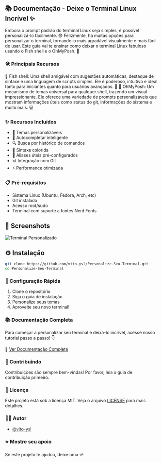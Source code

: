 ## 📚 Documentação - Deixe o Terminal Linux Incrível ✨

Embora o prompt padrão do terminal Linux seja simples, é possível personalizá-lo facilmente. 😎 Felizmente, há muitas opções para personalizar o terminal, tornando-o mais agradável visualmente e mais fácil de usar. Este guia vai te ensinar como deixar o terminal Linux fabuloso usando o Fish shell e o OhMyPosh. 🎨

### 🛠️ Principais Recursos

🔹 Fish shell: Uma shell amigável com sugestões automáticas, destaque de sintaxe e uma linguagem de scripts simples. Ele é poderoso, intuitivo e ideal tanto para iniciantes quanto para usuários avançados. 🚀
🔹 OhMyPosh: Um mecanismo de temas universal para qualquer shell, trazendo um visual impressionante. Ele oferece uma variedade de prompts personalizáveis que mostram informações úteis como status do git, informações do sistema e muito mais. 💻

### ✨ Recursos Incluídos
- 🎨 Temas personalizáveis
- 📝 Autocompletar inteligente
- 🔍 Busca por histórico de comandos
- 🌈 Sintaxe colorida
- 🔧 Aliases úteis pré-configurados
- 📊 Integração com Git
- ⚡ Performance otimizada

### 📋 Pré-requisitos
- Sistema Linux (Ubuntu, Fedora, Arch, etc)
- Git instalado
- Acesso root/sudo
- Terminal com suporte a fontes Nerd Fonts

## 📸 Screenshots
![Terminal Personalizado](https://iili.io/2t8obFj.png)

## ⚙️ Instalação

```bash
git clone https://github.com/vito-ysl/Personalize-Seu-Terminal.git
cd Personalize-Seu-Terminal
```

### 🔧 Configuração Rápida
1. Clone o repositório
2. Siga o guia de instalação
3. Personalize seus temas
4. Aproveite seu novo terminal!

### 📚 Documentação Completa
Para começar a personalizar seu terminal e deixá-lo incrível, acesse nosso tutorial passo a passo! 👇

🔗 [Ver Documentação Completa](https://vito-ysl.github.io/Personalize-Seu-Terminal/)

### 🤝 Contribuindo
Contribuições são sempre bem-vindas! Por favor, leia o guia de contribuição primeiro.

### 📝 Licença
Este projeto está sob a licença MIT. Veja o arquivo [LICENSE](LICENSE) para mais detalhes.

### 👨‍💻 Autor
- [@vito-ysl](https://github.com/vito-ysl)

### ⭐ Mostre seu apoio
Se este projeto te ajudou, deixe uma ⭐️!
